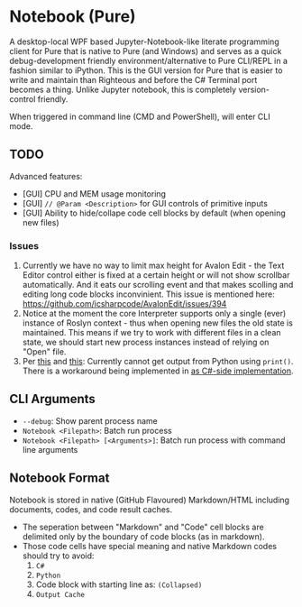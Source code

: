 ﻿# Notebook (Pure)

A desktop-local WPF based Jupyter-Notebook-like literate programming client for Pure that is native to Pure (and Windows) and serves as a quick debug-development friendly environment/alternative to Pure CLI/REPL in a fashion similar to iPython. This is the GUI version for Pure that is easier to write and maintain than Righteous and before the C# Terminal port becomes a thing. Unlike Jupyter notebook, this is completely version-control friendly.

When triggered in command line (CMD and PowerShell), will enter CLI mode.

## TODO

Advanced features:

* [GUI] CPU and MEM usage monitoring
* [GUI] `// @Param <Description>` for GUI controls of primitive inputs
* [GUI] Ability to hide/collape code cell blocks by default (when opening new files)

### Issues

1. Currently we have no way to limit max height for Avalon Edit - the Text Editor control either is fixed at a certain height or will not show scrollbar automatically. And it eats our scrolling event and that makes scolling and editing long code blocks inconvinient. This issue is mentioned here: https://github.com/icsharpcode/AvalonEdit/issues/394
2. Notice at the moment the core Interpreter supports only a single (ever) instance of Roslyn context - thus when opening new files the old state is maintained. This means if we try to work with different files in a clean state, we should start new process instances instead of relying on "Open" file.
3. Per [this](https://github.com/pythonnet/pythonnet/discussions/1794) and [this](https://github.com/pythonnet/pythonnet/issues/1501): Currently cannot get output from Python using `print()`. There is a workaround being implemented in [as C#-side implementation](https://github.com/Pure-the-Language/Pure/commit/03b04fe3fbf0f87999a51e2b599b3d4185004f73).

## CLI Arguments

* `--debug`: Show parent process name
* `Notebook <Filepath>`: Batch run process
* `Notebook <Filepath> [<Arguments>]`: Batch run process with command line arguments

## Notebook Format

Notebook is stored in native (GitHub Flavoured) Markdown/HTML including documents, codes, and code result caches.

* The seperation between "Markdown" and "Code" cell blocks are delimited only by the boundary of code blocks (as in markdown).
* Those code cells have special meaning and native Markdown codes should try to avoid: 
	1. `C#`
	2. `Python`
	3. Code block with starting line as: `(Collapsed)`
	4. `Output Cache`